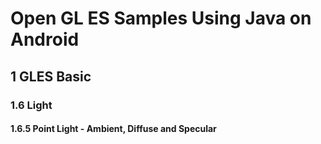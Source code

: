# Open GL ES Samples Using Java on Android

## 1  GLES Basic
### 1.6  Light
#### 1.6.5  Point Light - Ambient, Diffuse and Specular

<!--stackedit_data:
eyJwcm9wZXJ0aWVzIjoidGl0bGU6IGdsc2FtcGxlXG5hdXRob3
I6IEFhcm9uIExlZVxudGFnczogJ2FuZHJvaWQsb3BlbmdsZXMn
XG4iLCJoaXN0b3J5IjpbLTE0Mzk1NDc1NzAsLTE1MTc2Njk4Nj
VdfQ==
-->